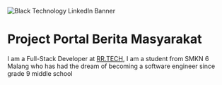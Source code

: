 
![Black Technology LinkedIn Banner](https://github.com/rafia9005/rafia9005/assets/70046808/0e185069-615e-450b-a01f-89de37d25c30)

# Project Portal Berita Masyarakat
I am a Full-Stack Developer at [RR.TECH](https://ngodingsantuy.site), I am a student from SMKN 6 Malang who has had the dream of becoming a software engineer since grade 9 middle school

